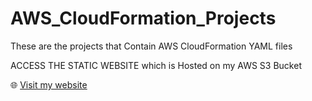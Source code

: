 # AWS_CloudFormation_Projects
These are the projects that Contain AWS CloudFormation YAML files

ACCESS THE STATIC WEBSITE which is Hosted on my AWS S3 Bucket 


🌐 [Visit my website](http://my-static-website-2025-tharun-v3.s3-website-us-east-1.amazonaws.com/indexxx.html)

